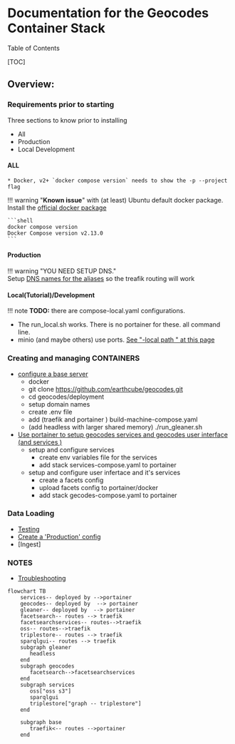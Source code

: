 # Documentation for the Geocodes Container Stack

Table of Contents 

[TOC]

## Overview:

### Requirements prior to starting
Three sections to know prior to installing
* All
* Production
* Local Development

####  ALL
    * Docker, v2+ `docker compose version` needs to show the -p --project flag
!!! warning     "**Known issue**" 
    with (at least) Ubuntu default docker package. Install the [official docker package](https://docs.docker.com/engine/install/ubuntu/)

    ```shell
    docker compose version
    Docker Compose version v2.13.0
    ```
####  Production

!!! warning   "YOU NEED SETUP DNS."  
    Setup [DNS names for the aliases](https://raw.githubusercontent.com/earthcube/geocodes/main/deployment/hosts.geocodes) 
    so the treafik routing will work

####  Local(Tutorial)/Development

!!! note 
    **TODO:** there are compose-local.yaml configurations. 

* The run_local.sh works. There is no portainer for these. all command line.
* minio (and maybe others) use ports. [See "-local path " at this page](./stack_machines.md)

### Creating and managing CONTAINERS

  * [configure a base server](./setup_base_machine_configuration.md)
      * docker
      * git clone https://github.com/earthcube/geocodes.git
      * cd geocodes/deployment
      * setup domain names
      * create .env file
      * add  (traefik and portainer ) build-machine-compose.yaml
      * (add headless with larger shared memory) ./run_gleaner.sh   
  * [Use portainer to setup geocodes services and geocodes user interface (and services )](./setup_geocodes_containers.md)
      * setup and configure services
          * create env variables file for the services
          * add stack services-compose.yaml to portainer
      * setup and configure user infertace and it's services
          * create a facets config
          * upload facets config to portainer/docker
          * add  stack gecodes-compose.yaml to portainer

### Data Loading

* [Testing](indexing_with_gleanerio_for_testing.md(./))
* [Create a  'Production' config](production/creatingProductionConfigs.md) 
* [Ingest]

### NOTES
* [Troubleshooting](troubleshooting.md)

~~~mermaid
flowchart TB
    services-- deployed by -->portainer
    geocodes-- deployed by  --> portainer
    gleaner-- deployed by  --> portainer
    facetsearch-- routes --> traefik
    facetsearchservices-- routes-->traefik
    oss-- routes-->traefik
    triplestore-- routes --> traefik
    sparqlgui-- routes --> traefik
    subgraph gleaner
       headless
    end
    subgraph geocodes
       facetsearch-->facetsearchservices
    end
    subgraph services
       oss["oss s3"]
       sparqlgui
       triplestore["graph -- triplestore"]
    end

    subgraph base
       traefik<-- routes -->portainer
    end

~~~
